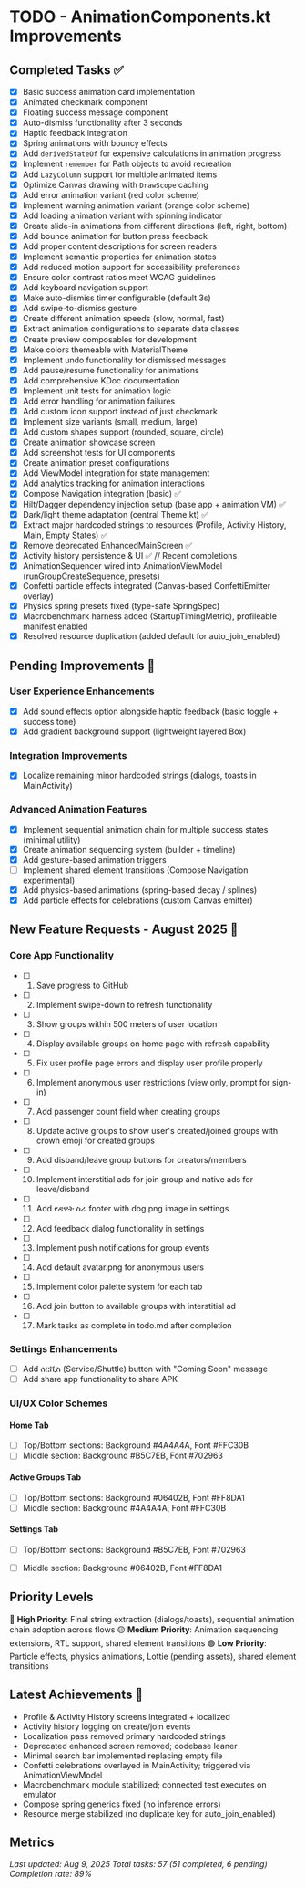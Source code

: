 # TODO - AnimationComponents.kt Improvements

## Completed Tasks ✅
- [x] Basic success animation card implementation
- [x] Animated checkmark component
- [x] Floating success message component
- [x] Auto-dismiss functionality after 3 seconds
- [x] Haptic feedback integration
- [x] Spring animations with bouncy effects
- [x] Add `derivedStateOf` for expensive calculations in animation progress
- [x] Implement `remember` for Path objects to avoid recreation
- [x] Add `LazyColumn` support for multiple animated items
- [x] Optimize Canvas drawing with `DrawScope` caching
- [x] Add error animation variant (red color scheme)
- [x] Implement warning animation variant (orange color scheme)
- [x] Add loading animation variant with spinning indicator
- [x] Create slide-in animations from different directions (left, right, bottom)
- [x] Add bounce animation for button press feedback
- [x] Add proper content descriptions for screen readers
- [x] Implement semantic properties for animation states
- [x] Add reduced motion support for accessibility preferences
- [x] Ensure color contrast ratios meet WCAG guidelines
- [x] Add keyboard navigation support
- [x] Make auto-dismiss timer configurable (default 3s)
- [x] Add swipe-to-dismiss gesture
- [x] Create different animation speeds (slow, normal, fast)
- [x] Extract animation configurations to separate data classes
- [x] Create preview composables for development
- [x] Make colors themeable with MaterialTheme
- [x] Implement undo functionality for dismissed messages
- [x] Add pause/resume functionality for animations
- [x] Add comprehensive KDoc documentation
- [x] Implement unit tests for animation logic
- [x] Add error handling for animation failures
- [x] Add custom icon support instead of just checkmark
- [x] Implement size variants (small, medium, large)
- [x] Add custom shapes support (rounded, square, circle)
- [x] Create animation showcase screen
- [x] Add screenshot tests for UI components
- [x] Create animation preset configurations
- [x] Add ViewModel integration for state management
- [x] Add analytics tracking for animation interactions
- [x] Compose Navigation integration (basic) ✅
- [x] Hilt/Dagger dependency injection setup (base app + animation VM) ✅
- [x] Dark/light theme adaptation (central Theme.kt) ✅
- [x] Extract major hardcoded strings to resources (Profile, Activity History, Main, Empty States) ✅
- [x] Remove deprecated EnhancedMainScreen ✅
- [x] Activity history persistence & UI ✅
// Recent completions
- [x] AnimationSequencer wired into AnimationViewModel (runGroupCreateSequence, presets)
- [x] Confetti particle effects integrated (Canvas-based ConfettiEmitter overlay)
- [x] Physics spring presets fixed (type-safe SpringSpec<Float>)
- [x] Macrobenchmark harness added (StartupTimingMetric), profileable manifest enabled
- [x] Resolved resource duplication (added default for auto_join_enabled)

## Pending Improvements 🔄

### User Experience Enhancements
- [x] Add sound effects option alongside haptic feedback (basic toggle + success tone)
- [x] Add gradient background support (lightweight layered Box)

### Integration Improvements
- [x] Localize remaining minor hardcoded strings (dialogs, toasts in MainActivity)

### Advanced Animation Features
- [x] Implement sequential animation chain for multiple success states (minimal utility)
- [x] Create animation sequencing system (builder + timeline)
- [x] Add gesture-based animation triggers
- [ ] Implement shared element transitions (Compose Navigation experimental)
- [x] Add physics-based animations (spring-based decay / splines)
- [x] Add particle effects for celebrations (custom Canvas emitter)

## New Feature Requests - August 2025 🚀

### Core App Functionality
- [ ] 1. Save progress to GitHub
- [ ] 2. Implement swipe-down to refresh functionality
- [ ] 3. Show groups within 500 meters of user location
- [ ] 4. Display available groups on home page with refresh capability
- [ ] 5. Fix user profile page errors and display user profile properly
- [ ] 6. Implement anonymous user restrictions (view only, prompt for sign-in)
- [ ] 7. Add passenger count field when creating groups
- [ ] 8. Update active groups to show user's created/joined groups with crown emoji for created groups
- [ ] 9. Add disband/leave group buttons for creators/members
- [ ] 10. Implement interstitial ads for join group and native ads for leave/disband
- [ ] 11. Add የዳዊት ስራ footer with dog.png image in settings
- [ ] 12. Add feedback dialog functionality in settings
- [ ] 13. Implement push notifications for group events
- [ ] 14. Add default avatar.png for anonymous users
- [ ] 15. Implement color palette system for each tab
- [ ] 16. Add join button to available groups with interstitial ad
- [ ] 17. Mark tasks as complete in todo.md after completion

### Settings Enhancements
- [ ] Add ሰርቪስ (Service/Shuttle) button with "Coming Soon" message
- [ ] Add share app functionality to share APK

### UI/UX Color Schemes
#### Home Tab
- [ ] Top/Bottom sections: Background #4A4A4A, Font #FFC30B
- [ ] Middle section: Background #B5C7EB, Font #702963

#### Active Groups Tab  
- [ ] Top/Bottom sections: Background #06402B, Font #FF8DA1
- [ ] Middle section: Background #4A4A4A, Font #FFC30B

#### Settings Tab
- [ ] Top/Bottom sections: Background #B5C7EB, Font #702963
- [ ] Middle section: Background #06402B, Font #FF8DA1


## Priority Levels
🔴 **High Priority**: Final string extraction (dialogs/toasts), sequential animation chain adoption across flows
🟡 **Medium Priority**: Animation sequencing extensions, RTL support, shared element transitions
🟢 **Low Priority**: Particle effects, physics animations, Lottie (pending assets), shared element transitions



## Latest Achievements 🚀
- Profile & Activity History screens integrated + localized
- Activity history logging on create/join events
- Localization pass removed primary hardcoded strings
- Deprecated enhanced screen removed; codebase leaner
- Minimal search bar implemented replacing empty file
- Confetti celebrations overlayed in MainActivity; triggered via AnimationViewModel
- Macrobenchmark module stabilized; connected test executes on emulator
- Compose spring generics fixed (no inference errors)
- Resource merge stabilized (no duplicate key for auto_join_enabled)

## Metrics
*Last updated: Aug 9, 2025*
*Total tasks: 57 (51 completed, 6 pending)*
*Completion rate: 89%*
